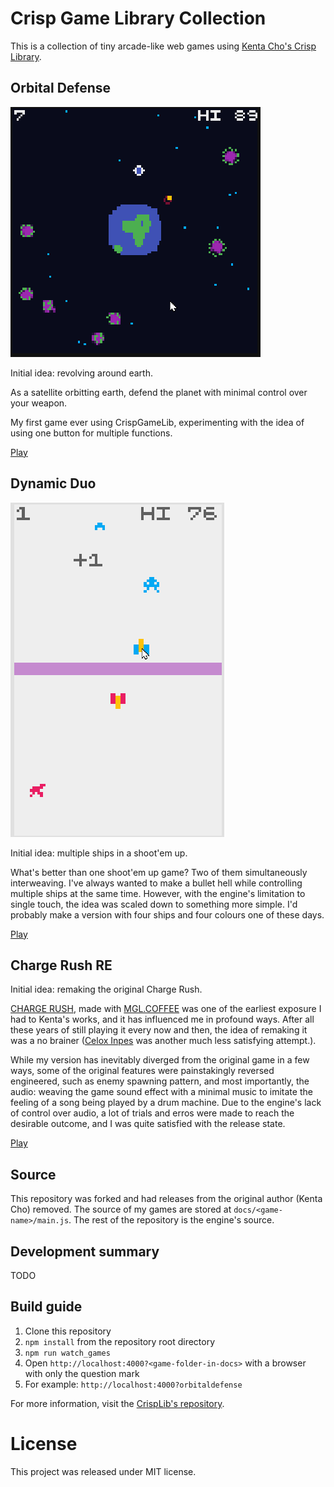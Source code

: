 # Crisp Game Library Collection

This is a collection of tiny arcade-like web games using [Kenta Cho's Crisp Library](https://github.com/abagames/crisp-game-lib).

## Orbital Defense

![Orbital Defense Trailer 2](https://raw.githubusercontent.com/JunoNgx/crips-game-lib-collection/master/gifs/OrbitDefTrailer2.gif)

Initial idea: revolving around earth.

As a satellite orbitting earth, defend the planet with minimal control over your weapon.

My first game ever using CrispGameLib, experimenting with the idea of using one button for multiple functions.

[Play](https://junongx.github.io/crips-game-lib-collection/?orbitaldefense)

## Dynamic Duo

![Dynamic Duo trailer 2](https://raw.githubusercontent.com/JunoNgx/crips-game-lib-collection/master/gifs/DynamicDuo2.gif)

Initial idea: multiple ships in a shoot'em up.

What's better than one shoot'em up game? Two of them simultaneously interweaving. I've always wanted to make a bullet hell while controlling multiple ships at the same time. However, with the engine's limitation to single touch, the idea was scaled down to something more simple. I'd probably make a version with four ships and four colours one of these days.

[Play](https://junongx.github.io/crips-game-lib-collection/?dynamicduo)

## Charge Rush RE

Initial idea: remaking the original Charge Rush.

[CHARGE RUSH](http://abagames.sakura.ne.jp/html5/cr/), made with [MGL.COFFEE](https://github.com/abagames/mgl.coffee) was one of the earliest exposure I had to Kenta's works, and it has influenced me in profound ways. After all these years of still playing it every now and then, the idea of remaking it was a no brainer ([Celox Inpes](https://github.com/JunoNgx/celox-inpes) was another much less satisfying attempt.).

While my version has inevitably diverged from the original game in a few ways, some of the original features were painstakingly reversed engineered, such as enemy spawning pattern, and most importantly, the audio: weaving the game sound effect with a minimal music to imitate the feeling of a song being played by a drum machine. Due to the engine's lack of control over audio, a lot of trials and erros were made to reach the desirable outcome, and I was quite satisfied with the release state.

[Play](https://junongx.github.io/crips-game-lib-collection/?chargerushre)

## Source

This repository was forked and had releases from the original author (Kenta Cho) removed. The source of my games are stored at `docs/<game-name>/main.js`. The rest of the repository is the engine's source.

## Development summary

TODO

## Build guide

1. Clone this repository
2. `npm install` from the repository root directory
3. `npm run watch_games`
4. Open `http://localhost:4000?<game-folder-in-docs>` with a browser with only the question mark
5. For example: `http://localhost:4000?orbitaldefense`

For more information, visit the [CrispLib's repository](https://github.com/abagames/crisp-game-lib).

# License

This project was released under MIT license.
